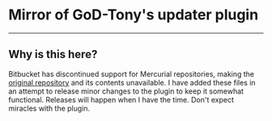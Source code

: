# Mirror of GoD-Tony's updater plugin
---

## Why is this here?
Bitbucket has discontinued support for Mercurial repositories, making the [original repository](https://bitbucket.org/GoD_Tony/updater/) and its contents unavailable.
I have added these files in an attempt to release minor changes to the plugin to keep it somewhat functional.
Releases will happen when I have the time. Don't expect miracles with the plugin.
